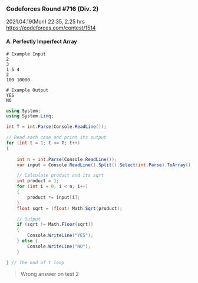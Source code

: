 ### Codeforces Round #716 (Div. 2)
2021.04.19(Mon) 22:35, 2.25 hrs  
https://codeforces.com/contest/1514


#### A. Perfectly Imperfect Array

```
# Example Input
2
3
1 5 4
2
100 10000

# Example Output
YES
NO
```

```cs
using System;
using System.Linq;
```

```cs
int T = int.Parse(Console.ReadLine());                                  // 2

// Read each case and print its output
for (int t = 1; t <= T; t++)
{
    
    int n = int.Parse(Console.ReadLine());                              // 3
    var input = Console.ReadLine().Split().Select(int.Parse).ToArray(); // 1 5 4

    // Calculate product and its sqrt
    int product = 1;
    for (int i = 0; i < n; i++)
    {
        product *= input[i];
    }
    float sqrt = (float) Math.Sqrt(product);

    // Output
    if (sqrt != Math.Floor(sqrt))
    {
        Console.WriteLine("YES");
    } else {
        Console.WriteLine("NO");
    }

} // The end of t loop
```
> Wrong answer on test 2